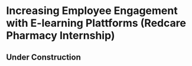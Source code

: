 # Increasing Employee Engagement with E-learning Plattforms (Redcare Pharmacy Internship)

## Under Construction

<!-- ## Overview
This qualitative study explored how distributed teams coordinate and maintain engagement when working remotely. Conducted for a consulting engagement with Company X in Spring 2024.

## Background & Objectives
- **Context**: Rising trend of hybrid work prompted Company X to understand challenges in remote collaboration.
- **Objective**: Identify communication pain points and propose behavioural interventions to improve engagement and productivity.

## Methods
- **Design**: Semi-structured interviews with 20 team members across departments.
- **Data Collection**: Interviews conducted via video call, recorded with consent, transcribed and anonymized.
- **Analysis**: Thematic analysis using NVivo; coding framework developed iteratively.
- **Ethics**: Participants provided informed consent; transcripts stored securely; identifiable data removed.

## Key Findings
1. **Over-communication Fatigue**: Many participants felt overwhelmed by constant messaging.
2. **Lack of Rituals**: Absence of informal “watercooler” interactions decreased sense of team cohesion.
3. **Boundary Blur**: Difficulty separating work/home due to flexible schedules, affecting attention.

*(Embed or link to a summary infographic if available)*  
<!-- ![Summary Infographic](../images/remote-collab-infographic.png) 

## Recommendations & Impact
- **Structured Communication Windows**: Suggest “focus hours” with minimal notifications; pilot with Team A resulted in a 15% self-reported increase in concentration.  
- **Virtual Social Rituals**: Weekly “coffee chat” sessions; feedback indicated improved team cohesion.  
- **Boundary Guidelines**: Developed guidelines for after-hours messaging; adopted by leadership.

<!-- A full report is available: [Download PDF](../assets/remote-collab-report.pdf) 

## Reflections & Next Steps
- Broader rollout and measurement of longer-term outcomes.
- Potential follow-up quantitative survey to measure impact across the organization. -->